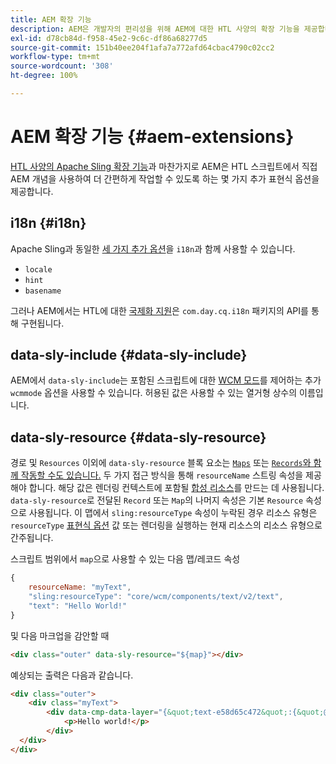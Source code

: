 ```yaml
---
title: AEM 확장 기능
description: AEM은 개발자의 편리성을 위해 AEM에 대한 HTL 사양의 확장 기능을 제공합니다.
exl-id: d78cb84d-f958-45e2-9c6c-df86a68277d5
source-git-commit: 151b40ee204f1afa7a772afd64cbac4790c02cc2
workflow-type: tm+mt
source-wordcount: '308'
ht-degree: 100%

---
```


# AEM 확장 기능 {#aem-extensions}

[HTL 사양의 Apache Sling 확장 기능](https://sling.apache.org/documentation/bundles/scripting/scripting-htl.html#extensions-of-the-htl-specification-1)과 마찬가지로 AEM은 HTL 스크립트에서 직접 AEM 개념을 사용하여 더 간편하게 작업할 수 있도록 하는 몇 가지 추가 표현식 옵션을 제공합니다.

## i18n {#i18n}

Apache Sling과 동일한 [세 가지 추가 옵션](https://sling.apache.org/documentation/bundles/scripting/scripting-htl.html#i18n)을 `i18n`과 함께 사용할 수 있습니다.

* `locale`
* `hint`
* `basename`

그러나 AEM에서는 HTL에 대한 [국제화 지원](https://experienceleague.adobe.com/docs/experience-manager-65/developing/components/internationalization/i18n-dev.html)은 `com.day.cq.i18n` 패키지의 API를 통해 구현됩니다.

## data-sly-include {#data-sly-include}

AEM에서 `data-sly-include`는 포함된 스크립트에 대한 [WCM 모드](https://developer.adobe.com/experience-manager/reference-materials/cloud-service/javadoc/com/day/cq/wcm/api/WCMMode.html)를 제어하는 추가 `wcmmode` 옵션을 사용할 수 있습니다. 허용된 값은 사용할 수 있는 열거형 상수의 이름입니다.

## data-sly-resource {#data-sly-resource}

경로 및 `Resources` 이외에 `data-sly-resource` 블록 요소는 [`Maps`](https://docs.oracle.com/en/java/javase/11/docs/api/java.base/java/util/Map.html) 또는 [`Records`와 함께 작동할 수도 있습니다.](https://github.com/apache/sling-org-apache-sling-scripting-sightly-runtime/blob/master/src/main/java/org/apache/sling/scripting/sightly/Record.java) 두 가지 접근 방식을 통해 `resourceName` 스트링 속성을 제공해야 합니다. 해당 값은 렌더링 컨텍스트에 포함될 [합성 리소스](https://www.javadoc.io/doc/org.apache.sling/org.apache.sling.api/latest/org/apache/sling/api/resource/SyntheticResource.html)를 만드는 데 사용됩니다. `data-sly-resource`로 전달된 `Record` 또는 `Map`의 나머지 속성은 기본 `Resource` 속성으로 사용됩니다. 이 맵에서 `sling:resourceType` 속성이 누락된 경우 리소스 유형은 `resourceType` [표현식 옵션](https://github.com/adobe/htl-spec/blob/1.4/SPECIFICATION.md#229-resource) 값 또는 렌더링을 실행하는 현재 리소스의 리소스 유형으로 간주됩니다.

스크립트 범위에서 `map`으로 사용할 수 있는 다음 맵/레코드 속성

```javascript
{
    resourceName: "myText",
    "sling:resourceType": "core/wcm/components/text/v2/text",
    "text": "Hello World!"
}
```

및 다음 마크업을 감안할 때

```html
<div class="outer" data-sly-resource="${map}"></div>
```

예상되는 출력은 다음과 같습니다.

```html
<div class="outer">
    <div class="myText">
        <div data-cmp-data-layer="{&quot;text-e58d65c472&quot;:{&quot;@type&quot;:&quot;core/wcm/components/text/v2/text&quot;,&quot;xdm:text&quot;:&quot;<p>Hello world!</p>&quot;}}" id="text-e58d65c472" class="cmp-text">
            <p>Hello world!</p>
        </div>
  </div>
</div>
```
